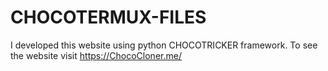 # CHOCOTERMUX-FILES
I developed this website using python CHOCOTRICKER framework. To see  the website visit https://ChocoCloner.me/ 
